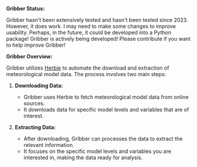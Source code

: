 **Gribber Status:**

Gribber hasn't been extensively tested and hasn't been tested since 2023. However, it does work. I may need to make some changes to improve usability. Perhaps, in the future, it could be developed into a Python package!
Gribber is actively being developed! Please contribute if you want to help improve Gribber!

**Gribber Overview:**

Gribber utilizes [Herbie](https://github.com/blaylockbk/Herbie) to automate the download and extraction of meteorological model data. The process involves two main steps:

1. **Downloading Data:**
   - Gribber uses Herbie to fetch meteorological model data from online sources.
   - It downloads data for specific model levels and variables that are of interest.

2. **Extracting Data:**
   - After downloading, Gribber can processes the data to extract the relevant information.
   - It focuses on the specific model levels and variables you are interested in, making the data ready for analysis.
